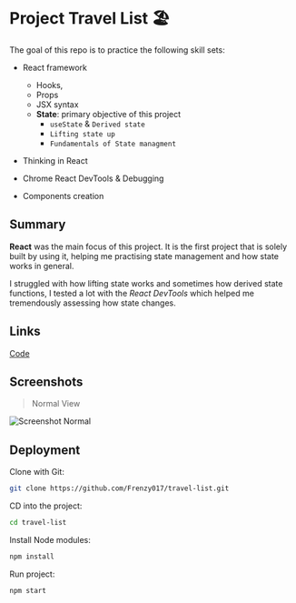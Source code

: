 # Project Travel List 🏖️

The goal of this repo is to practice the following skill sets:

- React framework
    - Hooks,
    - Props
    - JSX syntax
    - **State**: primary objective of this project
        - `useState` & `Derived state`
        - `Lifting state up`
        - `Fundamentals of State managment`
    

- Thinking in React
- Chrome React DevTools & Debugging
- Components creation

## Summary

**React** was the main focus of this project. It is the first project that is solely built by using it, helping me practising state management and how state works in general.

I struggled with how lifting state works and sometimes how derived state functions, I tested a lot with the _React DevTools_ which helped me tremendously assessing how state changes.


## Links

 [Code](https://github.com/Frenzy017/travel-list)

## Screenshots

> Normal View

![Screenshot Normal](.img/../images/travel-list.png)


## Deployment

Clone with Git:
```sh
git clone https://github.com/Frenzy017/travel-list.git
```

CD into the project:
```sh
cd travel-list
```

Install Node modules:
```sh
npm install
```

Run project:
```sh
npm start
```
